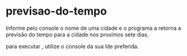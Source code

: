 # previsao-do-tempo
Informe pelo console o nome de uma cidade e o programa a retorna 
a previsão do tempo para a cidade nos proxímos sete dias.

para executar , utilize o console da sua Ide preferida. 

